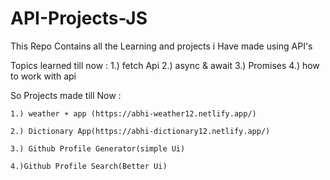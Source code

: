# API-Projects-JS
This Repo Contains all the Learning and projects i Have made using API's

Topics learned till now :
1.) fetch Api
2.) async & await 
3.) Promises
4.) how to work with api 



So Projects made till Now :

    1.) weather ☀️ app (https://abhi-weather12.netlify.app/)
    
    2.) Dictionary App(https://abhi-dictionary12.netlify.app/)
    
    3.) Github Profile Generator(simple Ui)
    
    4.)Github Profile Search(Better Ui)

